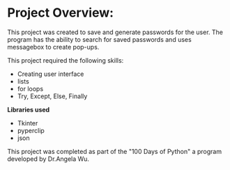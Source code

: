 # Project Overview:
  This project was created to save and generate passwords for the user. The program has the ability to search for saved passwords and uses messagebox to create pop-ups.

This project required the following skills:
  - Creating user interface
  - lists
  - for loops
  - Try, Except, Else, Finally
  

**Libraries used**
  - Tkinter
  - pyperclip
  - json
  

This project was completed as part of the "100 Days of Python" a program developed by Dr.Angela Wu.

